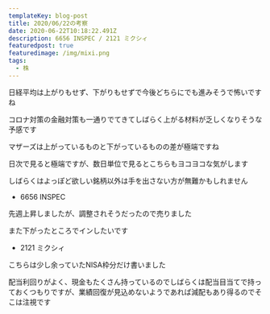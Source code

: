 ```yaml
---
templateKey: blog-post
title: 2020/06/22の考察
date: 2020-06-22T10:18:22.491Z
description: 6656 INSPEC / 2121 ミクシィ
featuredpost: true
featuredimage: /img/mixi.png
tags:
  - 株
---
```

日経平均は上がりもせず、下がりもせずで今後どちらにでも進みそうで怖いですね

コロナ対策の金融対策も一通りでてきてしばらく上がる材料が乏しくなりそうな予感です

マザーズは上がっているものと下がっているものの差が極端ですね

日次で見ると極端ですが、数日単位で見るとこちらもヨコヨコな気がします

しばらくはよっぽど欲しい銘柄以外は手を出さない方が無難かもしれません

* 6656 INSPEC

先週上昇しましたが、調整されそうだったので売りました

また下がったところでインしたいです

* 2121 ミクシィ

こちらは少し余っていたNISA枠分だけ書いました

配当利回りがよく、現金もたくさん持っているのでしばらくは配当目当てで持っておくつもりですが、業績回復が見込めないようであれば減配もあり得るのでそこは注視です